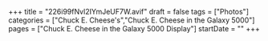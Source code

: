+++
title = "226i99fNvl2IYmJeUF7W.avif"
draft = false
tags = ["Photos"]
categories = ["Chuck E. Cheese's","Chuck E. Cheese in the Galaxy 5000"]
pages = ["Chuck E. Cheese in the Galaxy 5000 Display"]
startDate = ""
+++
